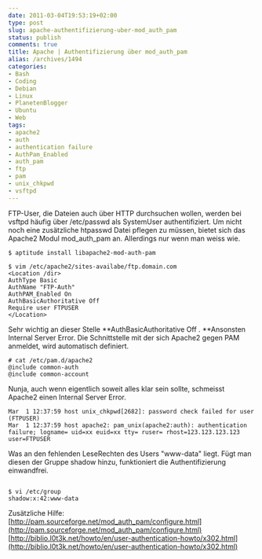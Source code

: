 ```yaml
---
date: 2011-03-04T19:53:19+02:00
type: post
slug: apache-authentifizierung-uber-mod_auth_pam
status: publish
comments: true
title: Apache | Authentifizierung über mod_auth_pam
alias: /archives/1494
categories:
- Bash
- Coding
- Debian
- Linux
- PlanetenBlogger
- Ubuntu
- Web
tags:
- apache2
- auth
- authentication failure
- AuthPam_Enabled
- auth_pam
- ftp
- pam
- unix_chkpwd
- vsftpd
---
```


FTP-User, die Dateien auch über HTTP durchsuchen wollen, werden bei vsftpd häufig über /etc/passwd als SystemUser authentifiziert. Um nicht noch eine zusätzliche htpasswd Datei pflegen zu müssen, bietet sich das Apache2 Modul mod_auth_pam an. Allerdings nur wenn man weiss wie.

```
$ aptitude install libapache2-mod-auth-pam
```


```
$ vim /etc/apache2/sites-availabe/ftp.domain.com
<Location /dir>
AuthType Basic
AuthName "FTP-Auth"
AuthPAM_Enabled On
AuthBasicAuthoritative Off
Require user FTPUSER
</Location>
```


Sehr wichtig an dieser Stelle **AuthBasicAuthoritative Off . **Ansonsten Internal Server Error. Die Schnittstelle mit der sich Apache2 gegen PAM anmeldet, wird automatisch definiert.

```
# cat /etc/pam.d/apache2
@include common-auth
@include common-account
```


Nunja, auch wenn eigentlich soweit alles klar sein sollte, schmeisst Apache2 einen Internal Server Error.

```
Mar  1 12:37:59 host unix_chkpwd[2682]: password check failed for user (FTPUSER)
Mar  1 12:37:59 host apache2: pam_unix(apache2:auth): authentication  failure; logname= uid=xx euid=xx tty= ruser= rhost=123.123.123.123   user=FTPUSER
```


Was an den fehlenden LeseRechten des Users "www-data" liegt. Fügt man diesen der Gruppe shadow hinzu, funktioniert die Authentifizierung einwandfrei.

```

$ vi /etc/group
shadow:x:42:www-data
```


Zusätzliche Hilfe:
[http://pam.sourceforge.net/mod_auth_pam/configure.html](http://pam.sourceforge.net/mod_auth_pam/configure.html)
[http://biblio.l0t3k.net/howto/en/user-authentication-howto/x302.html](http://biblio.l0t3k.net/howto/en/user-authentication-howto/x302.html)
